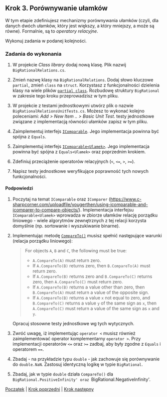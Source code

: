 ## Krok 3. Porównywanie ułamków

W tym etapie zdefiniujesz mechanizmy porównywania ułamków (czyli, dla danych dwóch ułamków, który jest większy, a który mniejszy, a może są równe). Formalnie, są to _operatory relacyjne_.

Wykonuj zadania w podanej kolejności.

### Zadania do wykonania

1. W projekcie _Class library_ dodaj nową klasę. Plik nazwij `BigRationalRelations.cs`.

2. Zmień nazwę klasy na `BigRationalRelations`. Dodaj słowo kluczowe `partial`, zmień `class` na `struct`. Korzystasz z funkcjonalności dzielenia klasy na wiele plików [`partial class`](https://docs.microsoft.com/en-us/dotnet/csharp/programming-guide/classes-and-structs/partial-classes-and-methods). Rozbudowę struktury `BigRational` w zakresie tego kroku przeprowadzisz w tym pliku.

3. W projekcie z testami jednostkowymi utwórz plik o nazwie `BigRationalRelationsUnitTests.cs`. Możesz to wykonać kolejno poleceniami: *Add > New Item .. > Basic Unit Test*. testy jednostkowe związane z implementacją równości ułamków zapisz w tym pliku.

4. Zaimplementuj interfejs [`IComparable`](https://docs.microsoft.com/en-Us/dotnet/api/system.icomparable). Jego implementacja powinna być spójna z `Equals`.

5. Zaimplementuj interfejs [`IComparable<Ulamek>`](https://docs.microsoft.com/en-Us/dotnet/api/system.icomparable-1?view=netstandard-2.0). Jego implementacja powinna być spójna z `Equals<Ulamek>` oraz poprzednim krokiem.

6. Zdefiniuj przeciążenie operatorów relacyjnych (`<`, `<=`, `>`, `>=`).

7. Napisz testy jednostkowe weryfikujące poprawność tych nowych funkcjonalności.

#### Podpowiedzi

1. Poczytaj na temat `IComparable` oraz `IComparer` (<https://www.c-sharpcorner.com/uploadfile/yougerthen/using-icomparable-and-icomparer-to-compare-objects/>). Implementacja interfejsu `IComparable<Ulamek>` wprowadza w zbiorze ułamków relację porządku liniowego - wiele algorytmów zewnętrznych z tej relacji korzysta domyślnie (np. sortowanie i wyszukiwanie binarne).

2. Implementując metodę [`CompareTo()`](https://docs.microsoft.com/pl-pl/dotnet/api/system.icomparable.compareto) musisz spełnić następujące warunki (relacja porządku liniowego):

    > For objects `A`, `B` and `C`, the following must be true:
    > * `A.CompareTo(A)` must return zero.
    > * If `A.CompareTo(B)` returns zero, then `B.CompareTo(A)` must return zero.
    > * If `A.CompareTo(B)` returns zero and `B.CompareTo(C)` returns zero, then `A.CompareTo(C)` must return zero.
    > * If `A.CompareTo(B)` returns a value other than zero, then `B.CompareTo(A)` must return a value of the opposite sign.
    > * If `A.CompareTo(B)` returns a value `x` not equal to zero, and `B.CompareTo(C)` returns a value `y` of the same sign as `x`, then `A.CompareTo(C)` must return a value of the same sign as `x` and `y`.

    Opracuj stosowne testy jednostkowe wg tych wytycznych.

3. Zwróć uwagę, iż implementując `operator <` musisz również zaimplementować operator komplementarny `operator >`. Przy implementacji operatorów `<=` oraz `>=` zadbaj, aby były zgodne z `Equals` i operatorem `==`.

4. Zbadaj - na przykładzie typu `double` - jak zachowuje się porównywanie do `double.NaN`. Zastosuj identyczną logikę w typie `BigRational`.

5. Zbadaj, jak w typie `double` działa `CompareTo()` dla `BigRational.PositiveInfinity' oraz `BigRational.NegativeInfinity'.


[Początek](README.md) | [Krok poprzedni](step02.md) | [Krok następny](step04.md)